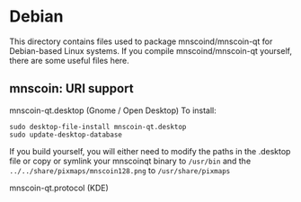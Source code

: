 
Debian
====================
This directory contains files used to package mnscoind/mnscoin-qt
for Debian-based Linux systems. If you compile mnscoind/mnscoin-qt yourself, there are some useful files here.

## mnscoin: URI support ##


mnscoin-qt.desktop  (Gnome / Open Desktop)
To install:

	sudo desktop-file-install mnscoin-qt.desktop
	sudo update-desktop-database

If you build yourself, you will either need to modify the paths in
the .desktop file or copy or symlink your mnscoinqt binary to `/usr/bin`
and the `../../share/pixmaps/mnscoin128.png` to `/usr/share/pixmaps`

mnscoin-qt.protocol (KDE)

